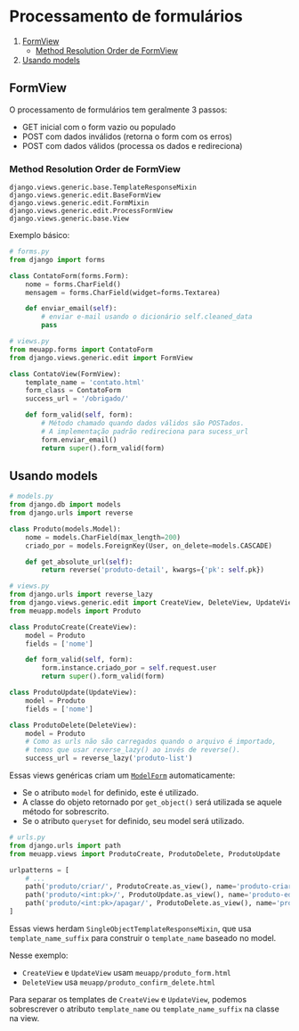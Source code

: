 # Processamento de formulários

1. [FormView](#formview)
    * [Method Resolution Order de FormView](#method-resolution-order-de-formview)
2. [Usando models](#usando-models)


## FormView

O processamento de formulários tem geralmente 3 passos:
* GET inicial com o form vazio ou populado
* POST com dados inválidos (retorna o form com os erros)
* POST com dados válidos (processa os dados e redireciona)


### Method Resolution Order de FormView

    django.views.generic.base.TemplateResponseMixin
    django.views.generic.edit.BaseFormView
    django.views.generic.edit.FormMixin
    django.views.generic.edit.ProcessFormView
    django.views.generic.base.View

Exemplo básico:

```python
# forms.py
from django import forms

class ContatoForm(forms.Form):
    nome = forms.CharField()
    mensagem = forms.CharField(widget=forms.Textarea)

    def enviar_email(self):
        # enviar e-mail usando o dicionário self.cleaned_data
        pass
```

```python
# views.py
from meuapp.forms import ContatoForm
from django.views.generic.edit import FormView

class ContatoView(FormView):
    template_name = 'contato.html'
    form_class = ContatoForm
    success_url = '/obrigado/'

    def form_valid(self, form):
        # Método chamado quando dados válidos são POSTados.
        # A implementação padrão redireciona para sucess_url
        form.enviar_email()
        return super().form_valid(form)
```

## Usando models

```python
# models.py
from django.db import models
from django.urls import reverse

class Produto(models.Model):
    nome = models.CharField(max_length=200)
    criado_por = models.ForeignKey(User, on_delete=models.CASCADE)

    def get_absolute_url(self):
        return reverse('produto-detail', kwargs={'pk': self.pk})
```

```python
# views.py
from django.urls import reverse_lazy
from django.views.generic.edit import CreateView, DeleteView, UpdateView
from meuapp.models import Produto

class ProdutoCreate(CreateView):
    model = Produto
    fields = ['nome']

    def form_valid(self, form):
        form.instance.criado_por = self.request.user
        return super().form_valid(form)

class ProdutoUpdate(UpdateView):
    model = Produto
    fields = ['nome']

class ProdutoDelete(DeleteView):
    model = Produto
    # Como as urls não são carregados quando o arquivo é importado,
    # temos que usar reverse_lazy() ao invés de reverse().
    success_url = reverse_lazy('produto-list')
```

Essas views genéricas criam um [`ModelForm`](https://docs.djangoproject.com/en/3.1/topics/forms/modelforms/#modelform) automaticamente:
* Se o atributo `model` for definido, este é utilizado.
* A classe do objeto retornado por `get_object()` será utilizada se aquele método for sobrescrito.
* Se o atributo `queryset` for definido, seu model será utilizado. 

```python
# urls.py
from django.urls import path
from meuapp.views import ProdutoCreate, ProdutoDelete, ProdutoUpdate

urlpatterns = [
    # ...
    path('produto/criar/', ProdutoCreate.as_view(), name='produto-criar'),
    path('produto/<int:pk>/', ProdutoUpdate.as_view(), name='produto-editar'),
    path('produto/<int:pk>/apagar/', ProdutoDelete.as_view(), name='produto-apagar'),
]
```
Essas views herdam `SingleObjectTemplateResponseMixin`, que usa `template_name_suffix` para construir o `template_name`
baseado no model.

Nesse exemplo:
   * `CreateView` e `UpdateView` usam `meuapp/produto_form.html`
   * `DeleteView` usa `meuapp/produto_confirm_delete.html`

Para separar os templates de `CreateView` e `UpdateView`, podemos sobrescrever o
atributo `template_name` ou `template_name_suffix` na classe na view.

